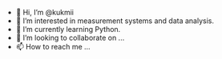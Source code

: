 - 👋 Hi, I’m @kukmii
- 👀 I’m interested in measurement systems and data analysis.
- 🌱 I’m currently learning Python.
- 💞️ I’m looking to collaborate on ...
- 📫 How to reach me ...

<!---
kukmii/kukmii is a ✨ special ✨ repository because its `README.md` (this file) appears on your GitHub profile.
You can click the Preview link to take a look at your changes.
--->
